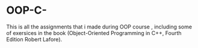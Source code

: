 # OOP-C-
This is all the assignments that i made during OOP course , including some of exersices in the book (Object-Oriented Programming in C++,  Fourth Edition  Robert Lafore).
